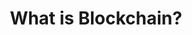 ---
title: "What is Blockchain?"
last_modified_at: 2023-12-14
categories:
  - Blockchain
tags:
  - blockchain
toc: true
toc_sticky: true
toc_label: "Blockchain"
published: false
---